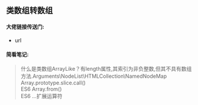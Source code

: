 ## 类数组转数组
#### 大佬链接传送门:
- url
#### 简看笔记:
> 什么是类数组ArrayLike？有length属性,其索引为非负整数,但其不具有数组方法.Arguments\NodeList\HTMLCollection\NamedNodeMap  
  Array.prototype.slice.call()  
  ES6 Array.from()  
  ES6 ...扩展运算符  